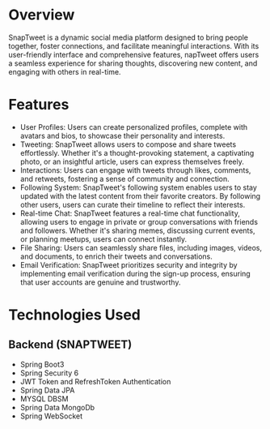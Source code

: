 # Overview
SnapTweet is a dynamic social media platform designed to bring people together, foster connections, 
and facilitate meaningful interactions. With its user-friendly interface and comprehensive features, 
napTweet offers users a seamless experience for sharing thoughts,
discovering new content, and engaging with others in real-time.

# Features
- User Profiles: Users can create personalized profiles, complete with avatars and bios, to showcase their personality and interests.
- Tweeting: SnapTweet allows users to compose and share tweets effortlessly. Whether it's a thought-provoking statement, a captivating photo, or an insightful article, users can express themselves freely.
- Interactions: Users can engage with tweets through likes, comments, and retweets, fostering a sense of community and connection.
- Following System: SnapTweet's following system enables users to stay updated with the latest content from their favorite creators. By following other users, users can curate their timeline to reflect their interests.
- Real-time Chat: SnapTweet features a real-time chat functionality, allowing users to engage in private or group conversations with friends and followers. Whether it's sharing memes, discussing current events, or planning meetups, users can connect instantly.
- File Sharing: Users can seamlessly share files, including images, videos, and documents, to enrich their tweets and conversations.
- Email Verification: SnapTweet prioritizes security and integrity by implementing email verification during the sign-up process, ensuring that user accounts are genuine and trustworthy.

# Technologies Used
  ## Backend (SNAPTWEET)
  - Spring Boot3
  - Spring Security 6
  - JWT Token and RefreshToken Authentication
  - Spring Data JPA
  - MYSQL DBSM
  - Spring Data MongoDb
  - Spring WebSocket

